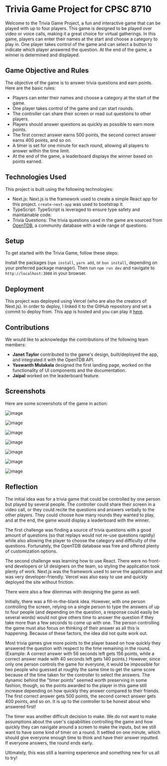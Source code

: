 # Trivia Game Project for CPSC 8710

Welcome to the Trivia Game Project, a fun and interactive game that can be played with up to four players. This game is designed to be played over video or voice calls, making it a great choice for virtual gatherings. In this game, players can enter their names at the start and choose a category to play in. One player takes control of the game and can select a button to indicate which player answered the question. At the end of the game, a winner is determined and displayed.

## Game Objective and Rules

The objective of the game is to answer trivia questions and earn points. Here are the basic rules:

- Players can enter their names and choose a category at the start of the game.
- One player takes control of the game and can start rounds.
- The controller can share their screen or read out questions to other players.
- Players should answer questions as quickly as possible to earn more points.
- The first correct answer earns 500 points, the second correct answer earns 400 points, and so on.
- A timer is set for one minute for each round, allowing all players to answer within the time limit.
- At the end of the game, a leaderboard displays the winner based on points earned.

## Technologies Used

This project is built using the following technologies:

- Next.js: Next.js is the framework used to create a simple React app for this project. `create-next-app` was used to bootstrap it.
- TypeScript: TypeScript is leveraged to ensure type safety and maintainable code.
- Trivia Questions: The trivia questions used in the game are sourced from [OpenTDB](https://opentdb.com/), a community database with a wide range of questions.

## Setup

To get started with the Trivia Game, follow these steps:

Install the packages (`npm install`, `yarn add`, or `bun install`, depending on your preferred package manager).
Then run `npm run dev` and navigate to `http://localhost:3000` in your browser.

## Deployment

This project was deployed using Vercel (who are also the creators of Next.js). In order to deploy, I linked it to the GitHub repository and set a commit to deploy from.
This app is hosted and you can play it [here](https://trivia-game-project-three.vercel.app/).

## Contributions

We would like to acknowledge the contributions of the following team members:

- **Janet Taylor** contributed to the game's design, built/deployed the app, and integrated it with the OpenTDB API.
- **Yaswanth Mulakala** designed the first landing page, worked on the functionality of UI components and the documentation.
- **Jaipal** worked on the leaderboard feature.

## Screenshots

Here are some screenshots of the game in action:

![image](https://github.com/butteredwaffles/trivia-game-project/assets/128730384/f7afa940-1eff-4b59-85ab-7dd55a877221)

![image](https://github.com/butteredwaffles/trivia-game-project/assets/128730384/392076dc-8ccb-414c-8372-c647da03a8b9)

![image](https://github.com/butteredwaffles/trivia-game-project/assets/128730384/2accf13b-8aca-40de-93d7-a872a8749725)

![image](https://github.com/butteredwaffles/trivia-game-project/assets/128730384/e0d5b964-512c-47e4-813e-e2b040d798e4)

![image](https://github.com/butteredwaffles/trivia-game-project/assets/128730384/aa133485-bb83-4559-98b9-48b53ce34635)

![image](https://github.com/butteredwaffles/trivia-game-project/assets/128730384/8a4ebb9b-50b9-4d32-a783-82f4c976144c)

![image](https://github.com/butteredwaffles/trivia-game-project/assets/128730384/a4842de7-1f49-41e6-8b04-984847af9822)


## Reflection

The initial idea was for a trivia game that could be controlled by one person but played by several people. The controller could share their screen in a video call, or they could recite the questions and answers verbally to the other players. They could choose how many rounds they wanted to play, and at the end, the game would display a leaderboard with the winner.

The first challenge was finding a source of trivia questions with a good amount of questions (so that replays would not re-use questions rapidly) while also allowing the player to choose the category and difficulty of the questions. Fortunately, the OpenTDB database was free and offered plenty of customization options.

The second challenge was learning how to use React. There were no front-end developers or UI designers on the team, so styling the application took plenty of work. Next.js was the framework used to serve the application and was very developer-friendly. Vercel was also easy to use and quickly deployed the site without friction.

There were also a few dilemmas with designing the game as well.

Initially, there was a fill-in-the-blank idea. However, with one person controlling the screen, relying on a single person to type the answers of up to four people (and depending on the question, a response could easily be several words) would not give others time to answer the question if they take more than a few seconds to come up with one. The person controlling the game must also focus on thinking of their answer as all this is happening. Because of these factors, the idea did not quite work out.

Most trivia games give more points to the player based on how quickly they answered the question with respect to the time remaining in the round. (Example: A correct answer with 56 seconds left gets 156 points, while a correct answer made with 40 seconds left gets 140 points.) However, since only one person controls the game for everyone, it would be impossible for two people who guessed at roughly the same time to get the same score because of the time taken for the controller to select the answers. The dynamic behind the "timer points" seemed worth preserving in some fashion, though, so the points awarded to the player in this game still increase depending on how quickly they answer compared to their friends. The first correct answer gets 500 points, the second correct answer gets 400 points, and so on. It is up to the controller to be honest about who answered first!

The timer was another difficult decision to make. We do not want to make assumptions about the user's capabilities controlling the game and how quickly they can navigate around a screen to make the inputs, but we still want to have some kind of timer on a round. It settled on one minute, which should give everyone enough time to think and have their answer inputted. If everyone answers, the round ends early.

Ultimately, this was still a learning experience and something new for us all to try!

